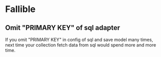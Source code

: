 Fallible
=======================

## Omit "PRIMARY KEY" of sql adapter
If you omit "PRIMARY KEY" in config of sql and save model many times, next time your collection fetch data from sql would spend more and more time.
